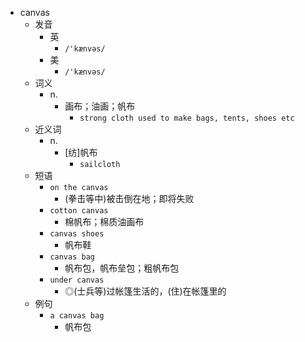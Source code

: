 - canvas
  - 发音
    - 英
      - `/'kænvəs/`
    - 美
      - `/'kænvəs/`
  - 词义
    - n.
      - 画布；油画；帆布
        - `strong cloth used to make bags, tents, shoes etc`
  - 近义词
    - n.
      - [纺]帆布
        - `sailcloth`
  - 短语
    - `on the canvas`
      - (拳击等中)被击倒在地；即将失败 
    - `cotton canvas`
      - 棉帆布；棉质油画布 
    - `canvas shoes`
      - 帆布鞋 
    - `canvas bag`
      - 帆布包，帆布垒包；粗帆布包 
    - `under canvas`
      - ◎(士兵等)过帐篷生活的，(住)在帐篷里的 
  - 例句
    - `a canvas bag`
      - 帆布包

